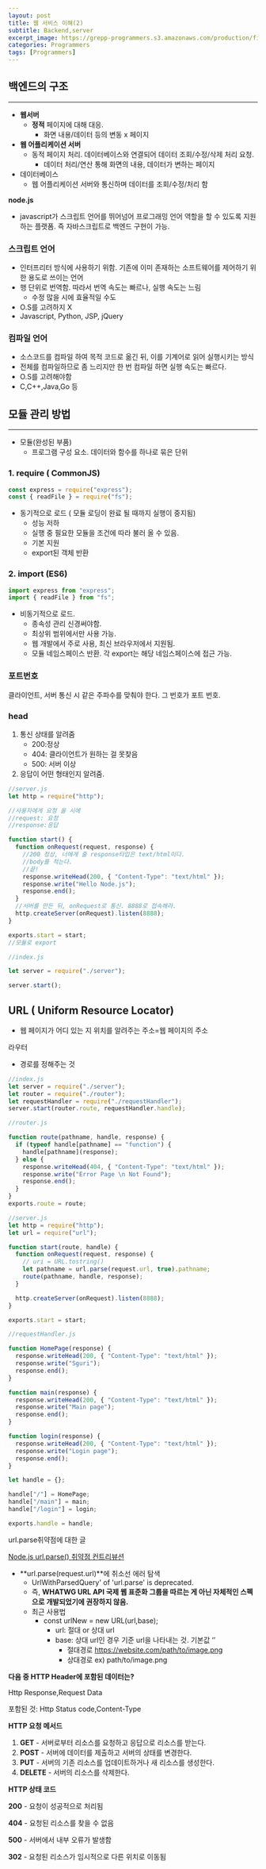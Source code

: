 ```yaml
---
layout: post
title: 웹 서비스 이해(2)
subtitle: Backend,server
excerpt_image: https://grepp-programmers.s3.amazonaws.com/production/file_resource/6737/Dev_Thumnail_Web_Full_Stack_4th.png
categories: Programmers
tags: [Programmers]
---
```


## 백엔드의 구조

---

- **웹서버**
  - **정적** 페이지에 대해 대응.
    - 화면 내용/데이터 등의 변동 x 페이지
- **웹 어플리케이션 서버**
  - 동적 페이지 처리. 데이터베이스와 연결되어 데이터 조회/수정/삭제 처리 요청.
    - 데이터 처리/연산 통해 화면의 내용, 데이터가 변하는 페이지
- 데이터베이스
  - 웹 어플리케이션 서버와 통신하며 데이터를 조회/수정/처리 함

**node.js**

- javascript가 스크립트 언어를 뛰어넘어 프로그래밍 언어 역할을 할 수 있도록 지원하는 플랫폼. 즉 자바스크립트로 백엔드 구현이 가능.

### 스크립트 언어

- 인터프리터 방식에 사용하기 위함. 기존에 이미 존재하는 소프트웨어를 제어하기 위한 용도로 쓰이는 언어
- 행 단위로 번역함. 따라서 번역 속도는 빠르나, 실행 속도는 느림
  - 수정 많을 시에 효율적일 수도
- O.S를 고려하지 X
- Javascript, Python, JSP, jQuery

### 컴파일 언어

- 소스코드를 컴파일 하여 목적 코드로 옮긴 뒤, 이를 기계어로 읽어 실행시키는 방식
- 전체를 컴파일하므로 좀 느리지만 한 번 컴파일 하면 실행 속도는 빠르다.
- O.S를 고려해야함
- C,C++,Java,Go 등

## 모듈 관리 방법

---

- 모듈(완성된 부품)
  - 프로그램 구성 요소. 데이터와 함수를 하나로 묶은 단위

### 1. require ( CommonJS)

```jsx
const express = require("express");
const { readFile } = require("fs");
```

- 동기적으로 로드 ( 모듈 로딩이 완료 될 때까지 실행이 중지됨)
  - 성능 저하
  - 실행 중 필요한 모듈을 조건에 따라 불러 올 수 있음.
  - 기본 지원
  - export된 객체 반환

### 2. import (ES6)

```jsx
import express from "express";
import { readFile } from "fs";
```

- 비동기적으로 로드.
  - 종속성 관리 신경써야함.
  - 최상위 범위에서만 사용 가능.
  - 웹 개발에서 주로 사용, 최신 브라우저에서 지원됨.
  - 모듈 네임스페이스 반환. 각 export는 해당 네임스페이스에 접근 가능.

### 포트번호

클라이언트, 서버 통신 시 같은 주파수를 맞춰야 한다. 그 번호가 포트 번호.

### head

1. 통신 상태를 알려줌
   - 200:정상
   - 404: 클라이언트가 원하는 걸 못찾음
   - 500: 서버 이상
2. 응답이 어떤 형태인지 알려줌.

```jsx
//server.js
let http = require("http");

//사용자에게 요청 올 시에
//request: 요청
//response:응답

function start() {
  function onRequest(request, response) {
    //200 정상, 너에게 줄 response타입은 text/html이다.
    //body를 적는다.
    //끝!
    response.writeHead(200, { "Content-Type": "text/html" });
    response.write("Hello Node.js");
    response.end();
  }
  //서버를 만든 뒤, onRequest로 통신. 8888로 접속해라.
  http.createServer(onRequest).listen(8888);
}

exports.start = start;
//모듈로 export
```

```jsx
//index.js

let server = require("./server");

server.start();
```

## URL ( Uniform Resource Locator)

- 웹 페이지가 어디 있는 지 위치를 알려주는 주소=웹 페이지의 주소

라우터

- 경로를 정해주는 것

```jsx
//index.js
let server = require("./server");
let router = require("./router");
let requestHandler = require("./requestHandler");
server.start(router.route, requestHandler.handle);
```

```jsx
//router.js

function route(pathname, handle, response) {
  if (typeof handle[pathname] == "function") {
    handle[pathname](response);
  } else {
    response.writeHead(404, { "Content-Type": "text/html" });
    response.write("Error Page \n Not Found");
    response.end();
  }
}
exports.route = route;
```

```jsx
//server.js
let http = require("http");
let url = require("url");

function start(route, handle) {
  function onRequest(request, response) {
    // uri = URL.tostring()
    let pathname = url.parse(request.url, true).pathname;
    route(pathname, handle, response);
  }

  http.createServer(onRequest).listen(8888);
}

exports.start = start;
```

```jsx
//requestHandler.js

function HomePage(response) {
  response.writeHead(200, { "Content-Type": "text/html" });
  response.write("Sguri");
  response.end();
}

function main(response) {
  response.writeHead(200, { "Content-Type": "text/html" });
  response.write("Main page");
  response.end();
}

function login(response) {
  response.writeHead(200, { "Content-Type": "text/html" });
  response.write("Login page");
  response.end();
}

let handle = {};

handle["/"] = HomePage;
handle["/main"] = main;
handle["/login"] = login;

exports.handle = handle;
```

url.parse취약점에 대한 글

[Node.js url.parse() 취약점 컨트리뷰션](https://toss.tech/article/nodejs-security-contribution)

- **url.parse(request.url)**에 취소선 에러 탐색
  - UrlWithParsedQuery' of 'url.parse' is deprecated.
  - 즉, **WHATWG URL API 국제 웹 표준화 그룹을 따르는 게 아닌 자체적인 스펙으로 개발되었기에 권장하지 않음.**
  - 최근 사용법
    - const urlNew = new URL(url,base);
      - url: 절대 or 상대 url
      - base: 상대 url인 경우 기준 url을 나타내는 것. 기본값 ‘’
        - 절대경로 https://website.com/path/to/image.png
        - 상대경로 ex) path/to/image.png

**다음 중 HTTP Header에 포함된 데이터는?**

Http Response,Request Data

포함된 것: Http Status code,Content-Type

**HTTP 요청 메서드**

1. **GET** - 서버로부터 리소스를 요청하고 응답으로 리소스를 받는다.
2. **POST** - 서버에 데이터를 제출하고 서버의 상태를 변경한다.
3. **PUT** - 서버의 기존 리소스를 업데이트하거나 새 리소스를 생성한다.
4. **DELETE** - 서버의 리소스를 삭제한다.

**HTTP 상태 코드**

**200** - 요청이 성공적으로 처리됨

**404** - 요청된 리소스를 찾을 수 없음

**500** - 서버에서 내부 오류가 발생함

**302** - 요청된 리소스가 임시적으로 다른 위치로 이동됨
